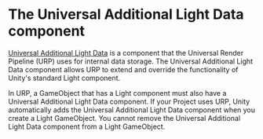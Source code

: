 # The Universal Additional Light Data component

[Universal Additional Light Data](../api/UnityEngine.Rendering.Universal.UniversalAdditionalCameraData.htmll) is a component that the Universal Render Pipeline (URP) uses for internal data storage. The Universal Additional Light Data component allows URP to extend and override the functionality of Unity's standard Light component.

In URP, a GameObject that has a Light component must also have a Universal Additional Light Data component. If your Project uses URP, Unity automatically adds the Universal Additional Light Data component when you create a Light GameObject. You cannot remove the Universal Additional Light Data component from a Light GameObject.